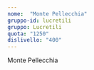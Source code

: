 ```yaml
---
nome:  "Monte Pellecchia"
gruppo-id: lucretili
gruppo: Lucretili
quota: "1250"
dislivello: "400"
---
```


Monte Pellecchia
